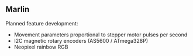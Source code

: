 ## Marlin

Planned feature development:
- Movement parameters proportional to stepper motor pulses per second
- I2C magnetic rotary encoders (AS5600 / ATmega328P)
- Neopixel rainbow RGB
